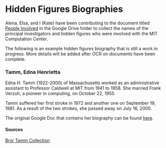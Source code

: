 # Hidden Figures Biographies

Alena, Elsa, and I (Kate) have been contributing to the document titled [People Involved](https://docs.google.com/document/d/1dSQGM0ukTw4IS36IARtzUkGArRlSYjTmlAXkJzkBDqQ/edit?usp=sharing) in the Google Drive folder to collect the names of the principal investigators and hidden figures who were involved with the MIT Computation Center.

The following is an example hidden figures biography that is still a work in progress. More details will be added after OCR on documents have been complete.

### Tamm, Edna Henrietta

Edna H. Tamm (1922-2000) of Massachusetts worked as an administrative assistant to Professor Caldwell at MIT from 1941 to 1958. She married Frank Verzuh, a pioneer in computing, on October 22, 1955.

Tamm suffered her first stroke in 1972 and another one on September 19, 1981. As a result of the two strokes, she passed away on July 16, 2000.

The original Google Doc that contains her biography can be found [here](https://docs.google.com/document/d/13aJQZJ_SKN-J-nT475mCxQQaq1Sn7j1F0l2CzUpNR48/edit?usp=sharing).

#### Sources

[Bror Tamm Collection](https://research.mysticseaport.org/coll/coll288/)
